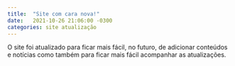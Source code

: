 ```yaml
---
title:  "Site com cara nova!"
date:   2021-10-26 21:06:00 -0300
categories: site atualização
---
```

O site foi atualizado para ficar mais fácil, no futuro, de adicionar conteúdos e notícias como também para ficar mais fácil acompanhar as atualizações.
